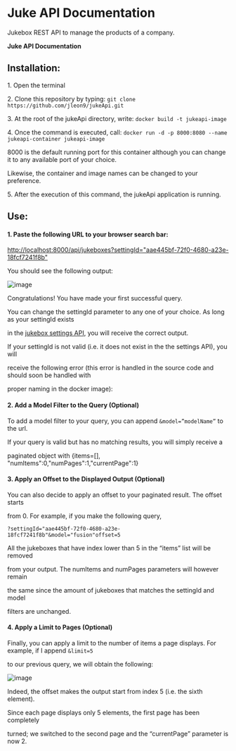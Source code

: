 # Juke API Documentation
Jukebox REST API to manage the products of a company.

<a name="br1"></a> 

**Juke API Documentation**

## Installation:

1\. Open the terminal

2\. Clone this repository by typing: ```git clone https://github.com/jleon9/jukeApi.git```

3\. At the root of the jukeApi directory, write: ```docker build -t jukeapi-image```

4\. Once the command is executed, call: ```docker run -d -p 8000:8080 --name jukeapi-container jukeapi-image``` 

8000 is the default running port for this container although you can change it to any available port of your choice. 

Likewise, the container and image names can be changed to your preference.

5\. After the execution of this command, the jukeApi application is running.

## Use:

#### 1. Paste the following URL to your browser search bar:

[http://localhost:8000/api/jukeboxes?settingId="aae445bf-72f0-4680-a23e-18fcf7241f8b"](http://localhost:8000/api/jukeboxes?settingId=%22aae445bf-72f0-4680-a23e-18fcf7241f8b%22)

You should see the following output:

![image](https://github.com/jleon9/jukeApi/assets/112955370/474da02e-71c9-4cb5-b1e4-a7563815d541)

Congratulations! You have made your first successful query.

You can change the settingId parameter to any one of your choice. As long as your settingId exists 

in the [jukebox settings API](http://my-json-server.typicode.com/touchtunes/tech-assignment/settings), you will receive the correct output.


<a name="br2"></a> 

If your settingId is not valid (i.e. it does not exist in the the settings API), you will

receive the following error (this error is handled in the source code and should soon be handled with 

proper naming in the docker image):

#### 2. Add a Model Filter to the Query (Optional)

To add a model filter to your query, you can append ```&model=”modelName”``` to the url.

If your query is valid but has no matching results, you will simply receive a

paginated object with {items=[], "numItems":0,"numPages":1,"currentPage":1}

#### 3. Apply an Offset to the Displayed Output (Optional)

You can also decide to apply an offset to your paginated result. The offset starts

from 0. For example, if you make the following query,

```?settingId="aae445bf-72f0-4680-a23e-18fcf7241f8b"&model="fusion"offset=5```

All the jukeboxes that have index lower than 5 in the “items” list will be removed

from your output. The numItems and numPages parameters will however remain

the same since the amount of jukeboxes that matches the settingId and model

filters are unchanged.

#### 4. Apply a Limit to Pages (Optional)

Finally, you can apply a limit to the number of items a page displays. For example, if I append ```&limit=5``` 

to our previous query, we will obtain the following:

![image](https://github.com/jleon9/jukeApi/assets/112955370/e786f39f-830a-4be4-847f-93a3e157d985)


Indeed, the offset makes the output start from index 5 (i.e. the sixth element).

Since each page displays only 5 elements, the first page has been completely

turned; we switched to the second page and the “currentPage” parameter is now 2.



<a name="br3"></a> 

